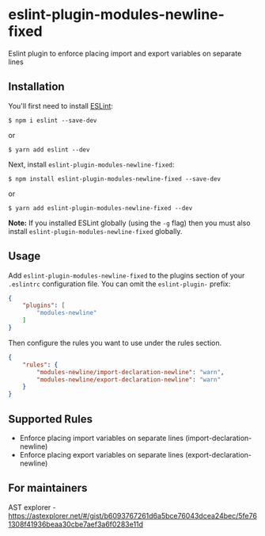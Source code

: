 # eslint-plugin-modules-newline-fixed

Eslint plugin to enforce placing import and export variables on separate lines

## Installation

You'll first need to install [ESLint](http://eslint.org):

```
$ npm i eslint --save-dev
```
or 
```
$ yarn add eslint --dev
```

Next, install `eslint-plugin-modules-newline-fixed`:

```
$ npm install eslint-plugin-modules-newline-fixed --save-dev
```
or
```
$ yarn add eslint-plugin-modules-newline-fixed --dev
```

**Note:** If you installed ESLint globally (using the `-g` flag) then you must also install `eslint-plugin-modules-newline-fixed` globally.

## Usage

Add `eslint-plugin-modules-newline-fixed` to the plugins section of your `.eslintrc` configuration file. You can omit the `eslint-plugin-` prefix:

```json
{
    "plugins": [
        "modules-newline"
    ]
}
```


Then configure the rules you want to use under the rules section.

```json
{
    "rules": {
        "modules-newline/import-declaration-newline": "warn",
        "modules-newline/export-declaration-newline": "warn"
    }
}
```

## Supported Rules

* Enforce placing import variables on separate lines (import-declaration-newline)
* Enforce placing export variables on separate lines (export-declaration-newline)

## For maintainers
AST explorer - https://astexplorer.net/#/gist/b6093767261d6a5bce76043dcea24bec/5fe761308f41936beaa30cbe7aef3a6f0283e11d




